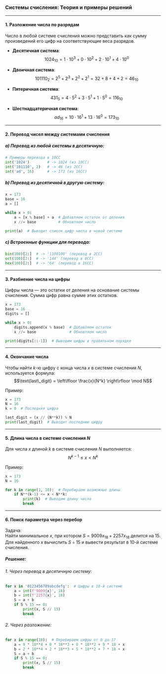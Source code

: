 ### Системы счисления: Теория и примеры решений

---

#### 1. **Разложение числа по разрядам**

Число в любой системе счисления можно представить как сумму произведений его цифр на соответствующие веса разрядов.

- **Десятичная система**:
  $$1024_{10} = 1 \cdot 10^3 + 0 \cdot 10^2 + 2 \cdot 10^1 + 4 \cdot 10^0$$

- **Двоичная система**:
  $$101110_2 = 2^5 + 2^3 + 2^2 + 2^1 = 32 + 8 + 4 + 2 = 46_{10}$$

- **Пятеричная система**:
  $$431_5 = 4 \cdot 5^2 + 3 \cdot 5^1 + 1 \cdot 5^0 = 116_{10}$$

- **Шестнадцатеричная система**:
  $$ad_{16} = 10 \cdot 16^1 + 13 \cdot 16^0 = 173_{10}$$

---

#### 2. **Перевод чисел между системами счисления**

##### a) Перевод из любой системы в десятичную:
```python
# Примеры перевода в 10СС
int('1024')        # -> 1024 (из 10СС)
int('101110', 2)   # -> 46 (из 2СС)
int('ad', 16)      # -> 173 (из 16СС)
```

##### b) Перевод из десятичной в другую систему:
```python
x = 173
base = 16
a = []

while x > 0:
    a = [x % base] + a  # Добавляем остаток от деления
    x //= base          # Обновляем число

print(a)  # Выводит список цифр числа в новой системе
```

##### c) Встроенные функции для перевода:
```python
bin(100)[2:]  # -> '1100100' (перевод в 2СС)
oct(100)[2:]  # -> '144' (перевод в 8СС)
hex(100)[2:]  # -> '64' (перевод в 16СС)
```

---

#### 3. **Разбиение числа на цифры**

Цифры числа — это остатки от деления на основание системы счисления. Сумма цифр равна сумме этих остатков.

```python
x = 173
base = 16
digits = []

while x > 0:
    digits.append(x % base)  # Добавляем остаток
    x //= base               # Обновляем число

print(digits[::-1])  # Выводим цифры в правильном порядке
```

---

#### 4. **Окончание числа**

Чтобы найти $k$-ю цифру с конца числа $x$ в системе счисления $N$, используется формула:
$$\text{last\_digit} = \left\lfloor \frac{x}{N^k} \right\rfloor \mod N$$

Пример:
```python
x = 173
N = 16
k = 0  # Последняя цифра

last_digit = (x // (N**k)) % N
print(last_digit)  # Выводит последнюю цифру
```

---

#### 5. **Длина числа в системе счисления $N$**

Для числа $x$ длиной $k$ в системе счисления $N$ выполняется:
$$N^{k-1} \leq x < N^k$$

Пример:
```python
x = 173
N = 16

for k in range(1, 10):  # Перебираем возможные длины
    if N**(k-1) <= x < N**k:
        print(k)  # Выводим длину числа
        break
```

---

#### 6. **Поиск параметра через перебор**

Задача:  
Найти минимальное $x$, при котором $S = 9009x_{18} + 2257x_{18}$ делится на 15. Для найденного $x$ вычислить $S \div 15$ и вывести результат в 10-й системе счисления.

##### Решение:

###### 1. Через перевод в десятичную систему:
```python
for x in '0123456789abcdefg':  # Цифры в 18-й системе
    a = int(f'9009{x}', 18)
    b = int(f'2257{x}', 18)
    S = a + b
    if S % 15 == 0:
        print(x, S // 15)
        break
```

###### 2. Через разложение:
```python
for x in range(18):  # Перебираем цифры от 0 до 17
    a = 9 * 18**4 + 0 * 18**3 + 0 * 18**2 + 9 * 18 + x
    b = 2 * 18**4 + 2 * 18**3 + 5 * 18**2 + 7 * 18 + x
    S = a + b
    if S % 15 == 0:
        print(x, S // 15)
        break
```
